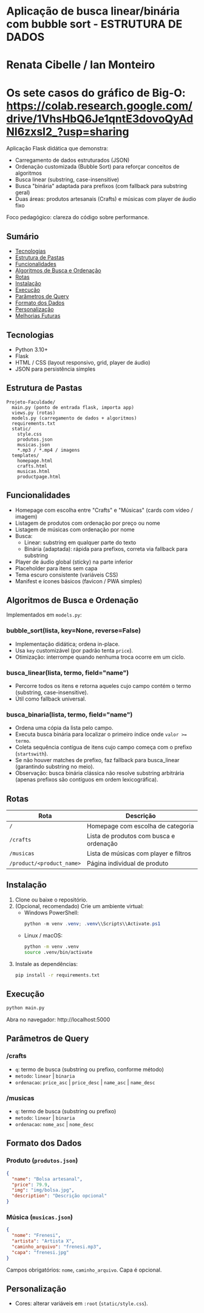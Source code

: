 # Aplicação de busca linear/binária com bubble sort - ESTRUTURA DE DADOS
# Renata Cibelle / Ian Monteiro 

# Os sete casos do gráfico de Big-O: https://colab.research.google.com/drive/1VhsHbQ6Je1qntE3dovoQyAdNI6zxsI2_?usp=sharing


Aplicação Flask didática que demonstra:
- Carregamento de dados estruturados (JSON)
- Ordenação customizada (Bubble Sort) para reforçar conceitos de algoritmos
- Busca linear (substring, case-insensitive)
- Busca "binária" adaptada para prefixos (com fallback para substring geral)
- Duas áreas: produtos artesanais (Crafts) e músicas com player de áudio fixo

Foco pedagógico: clareza do código sobre performance.

## Sumário
- [Tecnologias](#tecnologias)
- [Estrutura de Pastas](#estrutura-de-pastas)
- [Funcionalidades](#funcionalidades)
- [Algoritmos de Busca e Ordenação](#algoritmos-de-busca-e-ordenação)
- [Rotas](#rotas)
- [Instalação](#instalação)
- [Execução](#execução)
- [Parâmetros de Query](#parâmetros-de-query)
- [Formato dos Dados](#formato-dos-dados)
- [Personalização](#personalização)
- [Melhorias Futuras](#melhorias-futuras)

## Tecnologias
- Python 3.10+
- Flask
- HTML / CSS (layout responsivo, grid, player de áudio)
- JSON para persistência simples

## Estrutura de Pastas
```
Projeto-Faculdade/
  main.py (ponto de entrada flask, importa app)
  views.py (rotas)
  models.py (carregamento de dados + algoritmos)
  requirements.txt
  static/
    style.css
    produtos.json
    musicas.json
    *.mp3 / *.mp4 / imagens
  templates/
    homepage.html
    crafts.html
    musicas.html
    productpage.html
```

## Funcionalidades
- Homepage com escolha entre "Crafts" e "Músicas" (cards com vídeo / imagem)
- Listagem de produtos com ordenação por preço ou nome
- Listagem de músicas com ordenação por nome
- Busca:
  - Linear: substring em qualquer parte do texto
  - Binária (adaptada): rápida para prefixos, correta via fallback para substring
- Player de áudio global (sticky) na parte inferior
- Placeholder para itens sem capa
- Tema escuro consistente (variáveis CSS)
- Manifest e ícones básicos (favicon / PWA simples)

## Algoritmos de Busca e Ordenação
Implementados em `models.py`:

### bubble_sort(lista, key=None, reverse=False)
- Implementação didática; ordena in-place.
- Usa `key` customizável (por padrão tenta `price`).
- Otimização: interrompe quando nenhuma troca ocorre em um ciclo.

### busca_linear(lista, termo, field="name")
- Percorre todos os itens e retorna aqueles cujo campo contém o termo (substring, case-insensitive).
- Útil como fallback universal.

### busca_binaria(lista, termo, field="name")
- Ordena uma cópia da lista pelo campo.
- Executa busca binária para localizar o primeiro índice onde `valor >= termo`.
- Coleta sequência contígua de itens cujo campo começa com o prefixo (`startswith`).
- Se não houver matches de prefixo, faz fallback para busca_linear (garantindo substring no meio).
- Observação: busca binária clássica não resolve substring arbitrária (apenas prefixos são contíguos em ordem lexicográfica).

## Rotas
| Rota | Descrição |
|------|-----------|
| `/` | Homepage com escolha de categoria |
| `/crafts` | Lista de produtos com busca e ordenação |
| `/musicas` | Lista de músicas com player e filtros |
| `/product/<product_name>` | Página individual de produto |

## Instalação
1. Clone ou baixe o repositório.
2. (Opcional, recomendado) Crie um ambiente virtual:
   - Windows PowerShell:
     ```powershell
     python -m venv .venv; .venv\\Scripts\\Activate.ps1
     ```
   - Linux / macOS:
     ```bash
     python -m venv .venv
     source .venv/bin/activate
     ```
3. Instale as dependências:
   ```bash
   pip install -r requirements.txt
   ```

## Execução
```bash
python main.py
```
Abra no navegador: http://localhost:5000

## Parâmetros de Query
### /crafts
- `q`: termo de busca (substring ou prefixo, conforme método)
- `metodo`: `linear` | `binaria`
- `ordenacao`: `price_asc` | `price_desc` | `name_asc` | `name_desc`

### /musicas
- `q`: termo de busca (substring ou prefixo)
- `metodo`: `linear` | `binaria`
- `ordenacao`: `nome_asc` | `nome_desc`

## Formato dos Dados
### Produto (`produtos.json`)
```json
{
  "name": "Bolsa artesanal",
  "price": 79.9,
  "img": "img/bolsa.jpg",
  "description": "Descrição opcional"
}
```

### Música (`musicas.json`)
```json
{
  "nome": "Frenesi",
  "artista": "Artista X",
  "caminho_arquivo": "frenesi.mp3",
  "capa": "frenesi.jpg"
}
```
Campos obrigatórios: `nome`, `caminho_arquivo`. Capa é opcional.

## Personalização
- Cores: alterar variáveis em `:root` (`static/style.css`).
